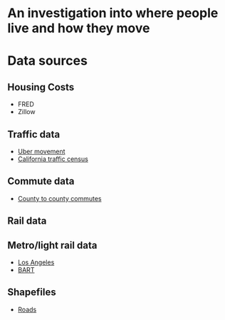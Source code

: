 # An investigation into where people live and how they move



# Data sources

## Housing Costs

* FRED
* Zillow

## Traffic data

* [Uber movement](https://movement.uber.com/?lang=en-US)
* [California traffic census](http://www.dot.ca.gov/trafficops/census/)

## Commute data

* [County to county commutes](https://www.census.gov/data/tables/2010/demo/metro-micro/commuting-employment-2010.html)

## Rail data

## Metro/light rail data

* [Los Angeles](http://isotp.metro.net/MetroRidership/Index.aspx)
* [BART](https://data.bart.gov/dataset/monthly-ridership-reports)

## Shapefiles

* [Roads](https://catalog.data.gov/dataset/tiger-line-shapefile-2016-nation-u-s-primary-roads-national-shapefile)